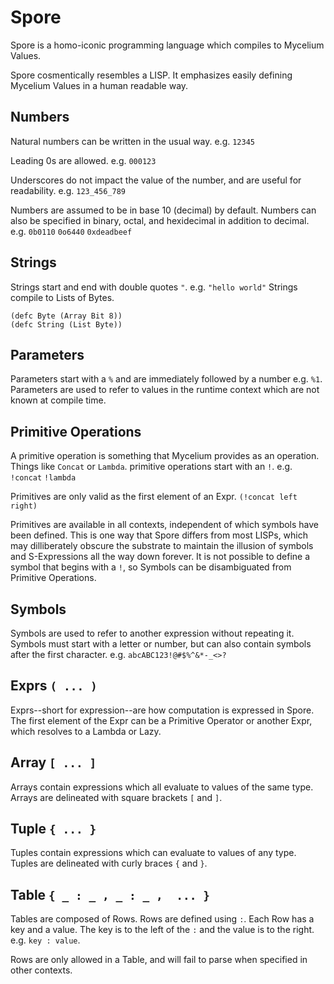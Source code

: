 # Spore
Spore is a homo-iconic programming language which compiles to Mycelium Values.

Spore cosmentically resembles a LISP.
It emphasizes easily defining Mycelium Values in a human readable way.

## Numbers
Natural numbers can be written in the usual way.
e.g. `12345`

Leading 0s are allowed.
e.g. `000123`

Underscores do not impact the value of the number, and are useful for readability.
e.g. `123_456_789`

Numbers are assumed to be in base 10 (decimal) by default.
Numbers can also be specified in binary, octal, and hexidecimal in addition to decimal. e.g.
`0b0110`
`0o6440`
`0xdeadbeef`

## Strings
Strings start and end with double quotes `"`.
e.g. `"hello world"`
Strings compile to Lists of Bytes.

```
(defc Byte (Array Bit 8))
(defc String (List Byte))
```

## Parameters
Parameters start with a `%` and are immediately followed by a number e.g.
`%1`.
Parameters are used to refer to values in the runtime context which are not known at compile time.

## Primitive Operations
A primitive operation is something that Mycelium provides as an operation.  Things like `Concat` or `Lambda`.
primitive operations start with an `!`. e.g.
`!concat`
`!lambda`

Primitives are only valid as the first element of an Expr.
`(!concat left right)`

Primitives are available in all contexts, independent of which symbols have been defined.
This is one way that Spore differs from most LISPs, which may dilliberately obscure the substrate to maintain the illusion of symbols and S-Expressions all the way down forever.
It is not possible to define a symbol that begins with a `!`, so Symbols can be disambiguated from Primitive Operations.

## Symbols
Symbols are used to refer to another expression without repeating it.
Symbols must start with a letter or number, but can also contain symbols after the first character. e.g. `abcABC123!@#$%^&*-_<>?`

## Exprs `( ... )`
Exprs--short for expression--are how computation is expressed in Spore.
The first element of the Expr can be a Primitive Operator or another Expr, which resolves to a Lambda or Lazy.


## Array `[ ... ]`
Arrays contain expressions which all evaluate to values of the same type.
Arrays are delineated with square brackets `[` and `]`.


## Tuple `{ ... }`
Tuples contain expressions which can evaluate to values of any type.
Tuples are delineated with curly braces `{` and `}`.

## Table `{ _ : _ , _ : _ ,  ... }`
Tables are composed of Rows.
Rows are defined using `:`.
Each Row has a key and a value.
The key is to the left of the `:` and the value is to the right.
e.g. `key : value`.

Rows are only allowed in a Table, and will fail to parse when specified in other contexts.
